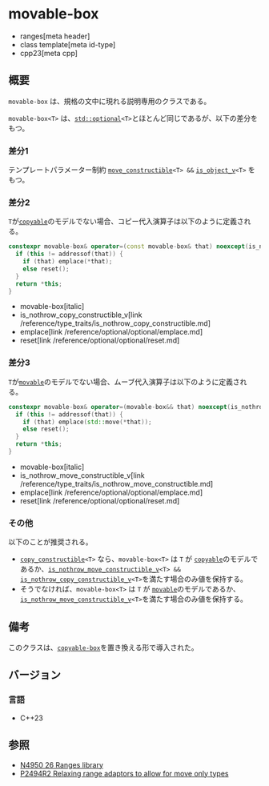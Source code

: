 # movable-box
* ranges[meta header]
* class template[meta id-type]
* cpp23[meta cpp]

## 概要

`movable-box` は、規格の文中に現れる説明専用のクラスである。

`movable-box<T>` は、[`std::optional`](/reference/optional/optional.md)`<T>`とほとんど同じであるが、以下の差分をもつ。

### 差分1
テンプレートパラメーター制約 [`move_constructible`](/reference/concepts/move_constructible.md)`<T> &&` [`is_object_v`](/reference/type_traits/is_object.md)`<T>` をもつ。

### 差分2
`T`が[`copyable`](/reference/concepts/copyable.md)のモデルでない場合、コピー代入演算子は以下のように定義される。

```cpp
constexpr movable-box& operator=(const movable-box& that) noexcept(is_nothrow_copy_constructible_v<T>) {
  if (this != addressof(that)) {
    if (that) emplace(*that);
    else reset();
  }
  return *this;
}
```
* movable-box[italic]
* is_nothrow_copy_constructible_v[link /reference/type_traits/is_nothrow_copy_constructible.md]
* emplace[link /reference/optional/optional/emplace.md]
* reset[link /reference/optional/optional/reset.md]

### 差分3
`T`が[`movable`](/reference/concepts/movable.md)のモデルでない場合、ムーブ代入演算子は以下のように定義される。

```cpp
constexpr movable-box& operator=(movable-box&& that) noexcept(is_nothrow_move_constructible_v<T>) {
  if (this != addressof(that)) {
    if (that) emplace(std::move(*that));
    else reset();
  }
  return *this;
}
```
* movable-box[italic]
* is_nothrow_move_constructible_v[link /reference/type_traits/is_nothrow_move_constructible.md]
* emplace[link /reference/optional/optional/emplace.md]
* reset[link /reference/optional/optional/reset.md]

### その他

以下のことが推奨される。

- [`copy_constructible`](/reference/concepts/copy_constructible.md)`<T>` なら、`movable-box<T>` は
`T` が [`copyable`](/reference/concepts/copyable.md)のモデルであるか、[`is_nothrow_move_constructible_v`](/reference/type_traits/is_nothrow_move_constructible.md)`<T> &&` [`is_nothrow_copy_constructible_v`](/reference/type_traits/is_nothrow_copy_constructible.md)`<T>`を満たす場合のみ値を保持する。
- そうでなければ、`movable-box<T>` は
`T` が [`movable`](/reference/concepts/movable.md)のモデルであるか、[`is_nothrow_move_constructible_v`](/reference/type_traits/is_nothrow_move_constructible.md)`<T>`を満たす場合のみ値を保持する。

## 備考

このクラスは、[`copyable-box`](copyable_box.md)を置き換える形で導入された。

## バージョン
### 言語
- C++23

## 参照
- [N4950 26 Ranges library](https://timsong-cpp.github.io/cppwp/n4950/ranges)
- [P2494R2 Relaxing range adaptors to allow for move only types](https://www.open-std.org/jtc1/sc22/wg21/docs/papers/2022/p2494r2.html)
